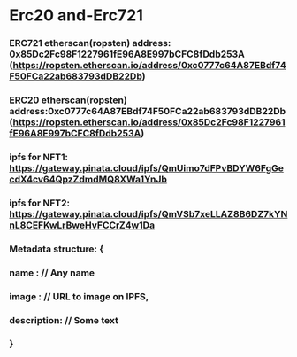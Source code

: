 # Erc20 and-Erc721

### ERC721 etherscan(ropsten) address: 0x85Dc2Fc98F1227961fE96A8E997bCFC8fDdb253A (https://ropsten.etherscan.io/address/0xc0777c64A87EBdf74F50FCa22ab683793dDB22Db)
### ERC20 etherscan(ropsten) address:0xc0777c64A87EBdf74F50FCa22ab683793dDB22Db(https://ropsten.etherscan.io/address/0x85Dc2Fc98F1227961fE96A8E997bCFC8fDdb253A)
### ipfs for NFT1: https://gateway.pinata.cloud/ipfs/QmUimo7dFPvBDYW6FgGecdX4cv64QpzZdmdMQ8XWa1YnJb 
### ipfs for NFT2: https://gateway.pinata.cloud/ipfs/QmVSb7xeLLAZ8B6DZ7kYNnL8CEFKwLrBweHvFCCrZ4w1Da


###  Metadata structure: {
###              name : // Any name

###              image : // URL to image on IPFS,

###              description: // Some text

###     }
